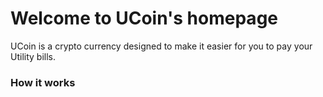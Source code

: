 <!DOCTYPE html>
<head>

</head>

<body>

<div class="banner"></div>

<h1> Welcome to UCoin's homepage</h1>

<p>UCoin is a crypto currency designed to make it easier for you to pay your Utility bills.</p>

<h3>How it works</h3>
<p></p>

</body>
